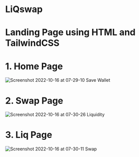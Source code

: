 # LiQswap

# Landing Page using HTML and TailwindCSS

# 1. Home Page
![Screenshot 2022-10-16 at 07-29-10 Save Wallet](https://user-images.githubusercontent.com/48874755/196041251-c0685afa-b86d-4b4e-ac77-fc65f35f01b8.png)

# 2. Swap Page
![Screenshot 2022-10-16 at 07-30-26 Liquidity](https://user-images.githubusercontent.com/48874755/196041254-6a1ee87d-62cc-4551-90e0-25c2b0806d28.png)

# 3. Liq Page
![Screenshot 2022-10-16 at 07-30-11 Swap](https://user-images.githubusercontent.com/48874755/196041259-7cb32c96-0226-4797-9729-0c194862292f.png)
